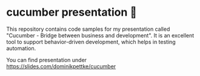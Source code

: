 # cucumber presentation :seedling:



This repository contains code samples for my presentation called "Cucumber - Bridge between business and development". It is an excellent tool to support behavior-driven development, which helps in testing automation.

You can find presentation under https://slides.com/dominikpettke/cucumber
